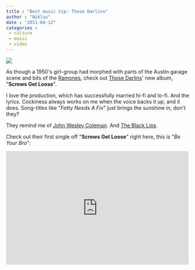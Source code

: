 ```yaml
---
title : "Best music tip: Those Darlins"
author : "Niklas"
date : "2011-04-12"
categories : 
 - culture
 - music
 - video
---
```


[![](http://1.bp.blogspot.com/-3Xjs9kjIVRw/TaJCE9oVHGI/AAAAAAAABJs/TsMWyfg676U/s1600/screws-get-loose-those-darlins.jpg)](http://1.bp.blogspot.com/-3Xjs9kjIVRw/TaJCE9oVHGI/AAAAAAAABJs/TsMWyfg676U/s1600/screws-get-loose-those-darlins.jpg)

As though a 1950's girl-group had morphed with parts of the Austin garage scene and bits of the [Ramones](http://en.wikipedia.org/wiki/Ramones), check out [Those Darlins](http://thosedarlins.com)' new album, "**Screws Get Loose**".

I love the production, which has successfully married hi-fi and lo-fi. And the lyrics. Cockiness always works on me when the voice backs it up, and it does. Song-titles like "_Fatty Needs A Fix_" just brings the sunshine in, don't they?

They remind me of [John Wesley Coleman](http://www.flickr.com/photos/theaccent/3619555643/). And [The Black Lips](http://en.wikipedia.org/wiki/Black%20Lips).

Check out their first single off "**Screws Get Loose**" right here, this is "_Be Your Bro_":

<iframe title="YouTube video player" width="500" height="311" src="http://www.youtube.com/embed/QiyXjv1aaf8?rel=0" frameborder="0" allowfullscreen></iframe>
